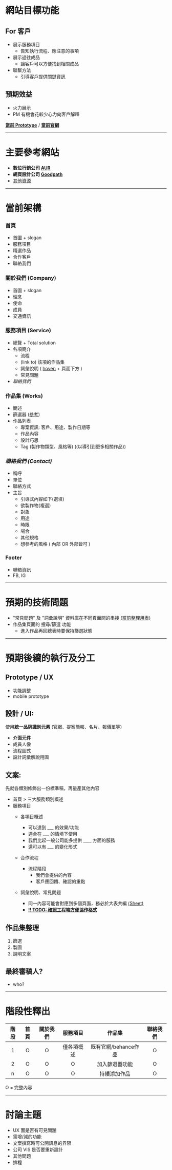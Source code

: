 網站目標功能
===
## For 客戶
* 展示服務項目
    * 告知執行流程、應注意的事項
* 展示過往成品
    * 讓客戶可以方便找到相關成品
* 聯繫方法 
    *   引導客戶提供關鍵資訊

## 預期效益
* 火力展示
* PM 有機會花較少心力向客戶解釋

**[當前 Prototype](https://xd.adobe.com/view/e99d9159-36f2-4bb9-bb88-24543a8fc55e-bcce/screen/ca6833c6-320e-4883-86a0-448a87ac8db1)** / 
**[當前官網](https://oisee.io/)**

---

主要參考網站
===
* **數位行銷公司 [AUR](https://www.aur.co.jp/)**
* **網頁設計公司 [Goodpath](https://goodpatch.com/)**
* [其他資源](https://muuuuu.org/)

---

當前架構
===
### **首頁**
* 首圖 + slogan
* 服務項目
* 精選作品
* 合作客戶
* 聯絡我們

### **關於我們 (Company)**
* 首圖 + slogan
* 理念
* 使命
* 成員
* 交通資訊

### **服務項目 (Service)**
* 總覽 + Total solution
* 各項簡介 
    * 流程
    * (link to) 該項的作品集
    * 詞彙說明 ( [hover:](https://zh.wikipedia.org/) + 頁面下方 )
    * 常見問題
* *聯絡我們*

### **作品集 (Works)**
* 簡述
* 篩選器 ([參考](https://elements.envato.com/audio))
* 作品列表
    * 專案資訊: 客戶、用途、製作日期等
    * 作品內容
    * 設計巧思
    * Tag (製作物類型、風格等) ((以導引到更多相關作品))

### *聯絡我們 (Contact)* 
* 稱呼
* 單位
* 聯絡方式
* 主旨
    * 引導式內容如下(選填)
    * 欲製作物(複選)
    * 對象
    * 用途
    * 時限
    * 場合
    * 其他規格
    * 想參考的風格 ( 內部 OR 外部皆可 )

###  Footer
* 聯絡資訊
* FB, IG

---

預期的技術問題
===
* "常見問題" 及 "詞彙說明" 資料庫在不同頁面間的串接 [(當前整理用表)](https://docs.google.com/spreadsheets/d/1kpnB8Hy0QSesxAuMxOvD3DDD6VqfszK8PrJG_Tss08o/edit?usp=sharing)
* 作品集頁面的 搜尋/篩選 功能
    * 進入作品再回總表時要保持篩選狀態

---

預期後續的執行及分工
===
## Prototype / UX
* 功能調整
* mobile prototype

## 設計 / UI: 
使用**統一品牌識別元素** (官網、提案簡報、名片、報價單等)

* **介面元件**
* 成員人像
* 流程圖式
* 設計詞彙解說用圖

## 文案:
先就各類別修飾出一份標準稿，再量產其他內容
* 首頁 > 三大服務類別概述
* 服務項目 
    * 各項目概述
        * 可以達到 ___ 的效果/功能
        * 適合在 ___ 的情境下使用
        * 我們比起一般公司能多提供 ____ 方面的服務
        * 還可以有 ___ 的變化形式
    * 合作流程
        * 流程階段
            * 我們會提供的內容
            * 客戶應回饋、確認的重點
    * 詞彙說明、常見問題
    
        * 同一內容可能會對應到多個頁面，務必於大表共編 [(Sheet)](https://docs.google.com/spreadsheets/d/1kpnB8Hy0QSesxAuMxOvD3DDD6VqfszK8PrJG_Tss08o/edit?usp=sharing)
        * **[!! TODO: 確認工程端方便協作格式]()**
        
## 作品集整理
  1. 篩選
  0. 製圖
  0. 說明文案

## 最終審稿人?
 * who?

---

階段性釋出
===

| 階段 | 首頁 | 關於我們 | 服務項目 | 作品集 | 聯絡我們 |
| :--: | :--: | :--: | :--: | :--: | :--: | 
| 1 | O | O | 僅各項概述 | 既有官網/behance作品 | O|
| 2 | O | O | O | 加入篩選器功能 | O|
| n | O | O | O | 持續添加作品 | O|

O = 完整內容

---

討論主題
===
* UX 面是否有可見問題
* 需增/減的功能
* 文案撰寫時可公開訊息的界限
* 公司 VIS 是否要重新設計
* 其他問題
* 排程